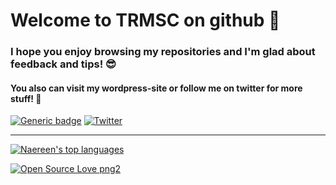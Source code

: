 # Welcome to TRMSC on github 👋 #

### I hope you enjoy browsing my repositories and I'm glad about feedback and tips! 😎 ###

#### You also can visit my wordpress-site or follow me on twitter for more stuff! 🚀 ####  
  
[![Generic badge](https://img.shields.io/badge/📰-web-blue.svg)](https://trmsc1.wordpress.com/)
[![Twitter](https://badgen.net/badge/icon/twitter?icon=twitter&label)](https://twitter.com/TRMSC1)
    
---

[![Naereen's top languages](https://github-readme-stats.vercel.app/api/top-langs/?username=TRMSC&theme=blue-green)](https://github.com/anuraghazra/github-readme-stats)  
  
[![Open Source Love png2](https://badges.frapsoft.com/os/v2/open-source.png?v=103)](https://github.com/ellerbrock/open-source-badges/)

<!--
**TRMSC/trmsc** is a ✨ _special_ ✨ repository because its `README.md` (this file) appears on your GitHub profile.

Here are some ideas to get you started:

- 🔭 I’m currently working on ...
- 🌱 I’m currently learning ...
- 👯 I’m looking to collaborate on ...
- 🤔 I’m looking for help with ...
- 💬 Ask me about ...
- 📫 How to reach me: ...
- 😄 Pronouns: ...
- ⚡ Fun fact: ...
-->
